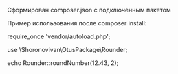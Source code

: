 Сформирован composer.json с подключенным пакетом

Пример использования после composer install:

require_once 'vendor/autoload.php';

use \Shoronovivan\OtusPackage\Rounder;

echo Rounder::roundNumber(12.43, 2);
